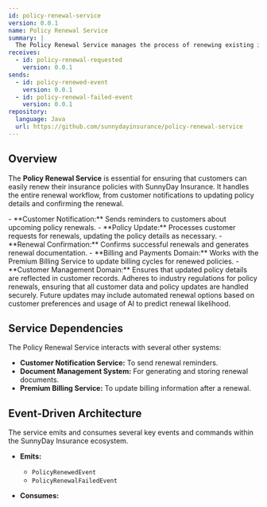 ```yaml
---
id: policy-renewal-service
version: 0.0.1
name: Policy Renewal Service
summary: |
  The Policy Renewal Service manages the process of renewing existing insurance policies at SunnyDay Insurance. This includes notifying customers of upcoming renewals, processing renewal requests, and updating policy details for renewed policies.
receives:
  - id: policy-renewal-requested
    version: 0.0.1
sends:
  - id: policy-renewed-event
    version: 0.0.1
  - id: policy-renewal-failed-event
    version: 0.0.1
repository:
  language: Java
  url: https://github.com/sunnydayinsurance/policy-renewal-service
---
```


## Overview

The **Policy Renewal Service** is essential for ensuring that customers can easily renew their insurance policies with SunnyDay Insurance. It handles the entire renewal workflow, from customer notifications to updating policy details and confirming the renewal.

<AccordionGroup>
  <Accordion title="Key Functions">
    - **Customer Notification:** Sends reminders to customers about upcoming policy renewals.
    - **Policy Update:** Processes customer requests for renewals, updating the policy details as necessary.
    - **Renewal Confirmation:** Confirms successful renewals and generates renewal documentation.
  </Accordion>
  
  <Accordion title="Integrations">
    - **Billing and Payments Domain:** Works with the Premium Billing Service to update billing cycles for renewed policies.
    - **Customer Management Domain:** Ensures that updated policy details are reflected in customer records.
  </Accordion>
  
  <Accordion title="Compliance and Security">
    Adheres to industry regulations for policy renewals, ensuring that all customer data and policy updates are handled securely.
  </Accordion>
  
  <Accordion title="Future Enhancements">
    Future updates may include automated renewal options based on customer preferences and usage of AI to predict renewal likelihood.
  </Accordion>
</AccordionGroup>

## Service Dependencies

The Policy Renewal Service interacts with several other systems:

- **Customer Notification Service:** To send renewal reminders.
- **Document Management System:** For generating and storing renewal documents.
- **Premium Billing Service:** To update billing information after a renewal.

## Event-Driven Architecture

The service emits and consumes several key events and commands within the SunnyDay Insurance ecosystem.

- **Emits:**
  - `PolicyRenewedEvent`
  - `PolicyRenewalFailedEvent`
  
- **Consumes:**
